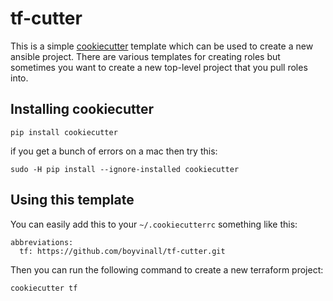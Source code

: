 # tf-cutter

This is a simple [cookiecutter](https://cookiecutter.readthedocs.io/) template which
can be used to create a new ansible project. There are various templates for creating
roles but sometimes you want to create a new top-level project that you pull roles into.

## Installing cookiecutter

    pip install cookiecutter

if you get a bunch of errors on a mac then try this:

    sudo -H pip install --ignore-installed cookiecutter

## Using this template

You can easily add this to your `~/.cookiecutterrc` something like this:

    abbreviations:
      tf: https://github.com/boyvinall/tf-cutter.git

Then you can run the following command to create a new terraform project:

    cookiecutter tf
